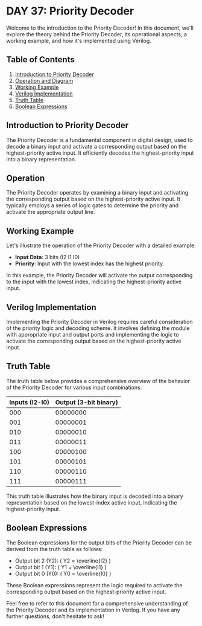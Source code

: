 # DAY 37: Priority Decoder

Welcome to the introduction to the Priority Decoder! In this document, we'll explore the theory behind the Priority Decoder, its operational aspects, a working example, and how it's implemented using Verilog.

## Table of Contents
1. [Introduction to Priority Decoder](#introduction-to-priority-decoder)
2. [Operation and Diagram](#operation-and-diagram)
3. [Working Example](#working-example)
4. [Verilog Implementation](#verilog-implementation)
5. [Truth Table](#truth-table)
6. [Boolean Expressions](#boolean-expressions)

## Introduction to Priority Decoder
The Priority Decoder is a fundamental component in digital design, used to decode a binary input and activate a corresponding output based on the highest-priority active input. It efficiently decodes the highest-priority input into a binary representation.

## Operation 
The Priority Decoder operates by examining a binary input and activating the corresponding output based on the highest-priority active input. It typically employs a series of logic gates to determine the priority and activate the appropriate output line.


## Working Example
Let's illustrate the operation of the Priority Decoder with a detailed example:

- **Input Data**: 3 bits (I2 I1 I0)
- **Priority**: Input with the lowest index has the highest priority.

In this example, the Priority Decoder will activate the output corresponding to the input with the lowest index, indicating the highest-priority active input.

## Verilog Implementation
Implementing the Priority Decoder in Verilog requires careful consideration of the priority logic and decoding scheme. It involves defining the module with appropriate input and output ports and implementing the logic to activate the corresponding output based on the highest-priority active input.

## Truth Table
The truth table below provides a comprehensive overview of the behavior of the Priority Decoder for various input combinations:

| Inputs (I2-I0) | Output (3-bit binary) |
|----------------|-----------------------|
| 000            | 00000000              |
| 001            | 00000001              |
| 010            | 00000010              |
| 011            | 00000011              |
| 100            | 00000100              |
| 101            | 00000101              |
| 110            | 00000110              |
| 111            | 00000111              |

This truth table illustrates how the binary input is decoded into a binary representation based on the lowest-index active input, indicating the highest-priority input.

## Boolean Expressions
The Boolean expressions for the output bits of the Priority Decoder can be derived from the truth table as follows:

- Output bit 2 (Y2): \( Y2 = \overline{I2} \)
- Output bit 1 (Y1): \( Y1 = \overline{I1} \)
- Output bit 0 (Y0): \( Y0 = \overline{I0} \)

These Boolean expressions represent the logic required to activate the corresponding output based on the highest-priority active input.

Feel free to refer to this document for a comprehensive understanding of the Priority Decoder and its implementation in Verilog. If you have any further questions, don't hesitate to ask!